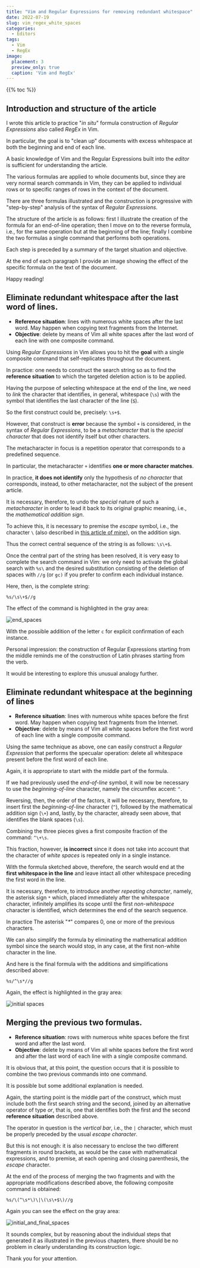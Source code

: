 ```yaml
---
title: "Vim and Regular Expressions for removing redundant whitespace"
date: 2022-07-19
slug: vim_regex_white_spaces
categories:
  - Editors
tags:
  - Vim
  - RegEx
image:
  placement: 3
  preview_only: true 
  caption: 'Vim and RegEx'
---
```


{{% toc %}}

## Introduction and structure of the article

I wrote this article to practice "*in situ*" formula construction of *Regular Expressions* also called *RegEx* in Vim.

In particular, the goal is to "clean up" documents with excess whitespace at both the beginning and end of each line.

A basic knowledge of Vim and the Regular Expressions built into the _editor_ is sufficient for understanding the article.

The various formulas are applied to whole documents but, since they are very normal search commands in Vim, they can be applied to individual rows or to specific ranges of rows in the context of the document.

There are three formulas illustrated and the construction is progressive with "step-by-step" analysis of the syntax of _Regular Expressions_.

The structure of the article is as follows: first I illustrate the creation of the formula for an end-of-line operation; then I move on to the reverse formula, i.e., for the same operation but at the beginning of the line; finally I combine the two formulas a single command that performs both operations.

Each step is preceded by a summary of the target situation and objective.

At the end of each paragraph I provide an image showing the effect of the specific formula on the text of the document.

Happy reading!

## Eliminate redundant whitespace after the last word of lines.

* **Reference situation**: lines with numerous white spaces after the last word. May happen when copying text fragments from the Internet.
* **Objective**: delete by means of Vim all white spaces after the last word of each line with one composite command.

Using *Regular Expressions* in Vim allows you to hit the **goal** with a single composite command that self-replicates throughout the document.

In practice: one needs to construct the search string so as to find the **reference situation** to which the targeted deletion action is to be applied.

Having the purpose of selecting whitespace at the end of the line, we need to *link* the character that identifies, in general, whitespace (`\s`) with the symbol that identifies the last character of the line (`$`).

So the first construct could be, precisely: `\s+$`.

However, that construct is **error** because the symbol `+` is considered, in the syntax of *Regular Expressions*, to be a *metacharacter* that is the *special character* that does not identify itself but other characters.

The metacharacter in focus is a repetition operator that corresponds to a predefined sequence.

In particular, the metacharacter `+` identifies **one or more character matches**.

In practice, **it does not identify** only the hypothesis of *no character* that corresponds, instead, to other metacharacter, not the subject of the present article.

It is necessary, therefore, to undo the *special* nature of such a *metacharacter* in order to lead it back to its original graphic meaning, i.e., the *mathematical addition sign*.

To achieve this, it is necessary to premise the *escape* symbol, i.e., the character `\` (also described in [this article of mine](https://francopasut.netlify.app/post/vim_special_search/#the-escape-character)), on the addition sign.

Thus the correct central sequence of the string is as follows: `\s\+$`.

Once the central part of the string has been resolved, it is very easy to complete the search command in Vim: we only need to activate the global search with `%s\` and the desired substitution consisting of the deletion of spaces with `//g` (or `gc)` if you prefer to confirm each individual instance.

Here, then, is the complete string:

```
%s/\s\+$//g
```
The effect of the command is highlighted in the gray area:

![end_spaces](spazi_finali.png)

With the possible addition of the letter `c` for explicit confirmation of each instance.

Personal impression: the construction of Regular Expressions starting from the middle reminds me of the construction of Latin phrases starting from the verb.

It would be interesting to explore this unusual analogy further.

## Eliminate redundant whitespace at the beginning of lines

* **Reference situation**: lines with numerous white spaces before the first word. May happen when copying text fragments from the Internet.
* **Objective**: delete by means of Vim all white spaces before the first word of each line with a single composite command.

Using the same technique as above, one can easily construct a *Regular Expression* that performs the specualar operation: delete all whitespace present before the first word of each line.

Again, it is appropriate to start with the middle part of the formula.

If we had previously used the *end-of-line* symbol, it will now be necessary to use the *beginning-of-line* character, namely the circumflex accent: `^`.

Reversing, then, the order of the factors, it will be necessary, therefore, to insert first the *beginning-of-line* character (`^`), followed by the mathematical addition sign (`\+`) and, lastly, by the character, already seen above, that identifies the blank spaces (`\s`).

Combining the three pieces gives a first composite fraction of the command: `^\+\s`.

This fraction, however, **is incorrect** since it does not take into account that the character of *white spaces* is repeated only in a single instance.

With the formula sketched above, therefore, the search would end at the **first whitespace in the line** and leave intact all other whitespace preceding the first word in the line.

It is necessary, therefore, to introduce another *repeating character*, namely, the asterisk sign `*` which, placed immediately after the whitespace character, infinitely amplifies its scope until the first *non-whitespace* character is identified, which determines the end of the search sequence.

In practice The asterisk "*\**" compares 0, one or more of the previous characters.

We can also simplify the formula by eliminating the mathematical addition symbol since the search would stop, in any case, at the first non-white character in the line.

And here is the final formula with the additions and simplifications described above:

```
%s/^\s*//g
```
Again, the effect is highlighted in the gray area:

![initial spaces](spazi_iniziali.png)


## Merging the previous two formulas.

* **Reference situation**: rows with numerous white spaces before the first word and after the last word.
* **Objective**: delete by means of Vim all white spaces before the first word and after the last word of each line with a single composite command.

It is obvious that, at this point, the question occurs that it is possible to combine the two previous commands into one command.

It is possible but some additional explanation is needed.

Again, the starting point is the middle part of the construct, which must include both the first search string and the second, joined by an alternative operator of type *or*, that is, one that identifies both the first and the second **reference situation** described above.

The operator in question is the *vertical bar*, i.e., the `|` character, which must be properly preceded by the usual *escape character*.

But this is not enough: it is also necessary to enclose the two different fragments in round brackets, as would be the case with mathematical expressions, and to premise, at each opening and closing parenthesis, the *escape* character.

At the end of the process of merging the two fragments and with the appropriate modifications described above, the following composite command is obtained:

```
%s/\(^\s*\)\|\(\s\+$\)//g
```

Again you can see the effect on the gray area:

![initial_and_final_spaces](spazi_iniziali_finali.png)

It sounds complex, but by reasoning about the individual steps that generated it as illustrated in the previous chapters, there should be no problem in clearly understanding its construction logic.

Thank you for your attention.

